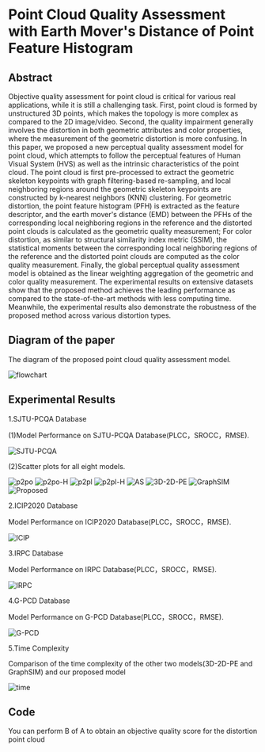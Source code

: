 # Point Cloud Quality Assessment with Earth Mover's Distance of Point Feature Histogram

## Abstract

Objective quality assessment for point cloud is critical for various real applications, while it is still a challenging task. First, point cloud is formed by unstructured 3D points, which makes the topology is more complex as compared to the 2D image/video. Second, the quality impairment generally involves the distortion in both geometric attributes and color properties, where the measurement of the geometric distortion is more confusing. In this paper, we proposed a new perceptual quality assessment model for point cloud, which attempts to follow the perceptual features of Human Visual System (HVS) as well as the intrinsic characteristics of the point cloud. The point cloud is first pre-processed to extract the geometric skeleton keypoints with graph filtering-based re-sampling, and local neighboring regions around the geometric skeleton keypoints are constructed by k-nearest neighbors (KNN) clustering. For geometric distortion, the point feature histogram (PFH) is extracted as the feature descriptor, and the earth mover's distance (EMD) between the PFHs of the corresponding local neighboring regions in the reference and the distorted point clouds is calculated as the geometric quality measurement; For color distortion, as similar to structural similarity index metric (SSIM), the statistical moments between the corresponding local neighboring regions of the reference and the distorted point clouds are computed as the color quality measurement. Finally, the global perceptual quality assessment model is obtained as the linear weighting aggregation of the geometric and color quality measurement. The experimental results on extensive datasets show that the proposed method achieves the leading performance as compared to the state-of-the-art methods with less computing time. Meanwhile, the experimental results also demonstrate the robustness of the proposed method across various distortion types.

## Diagram of the paper

The diagram of the proposed point cloud quality assessment model.

![flowchart](image/flowchart.jpg)


## Experimental Results

1.SJTU-PCQA Database

(1)Model Performance on SJTU-PCQA Database(PLCC，SROCC，RMSE).

![SJTU-PCQA](image/SJTU-PCQA.png)


(2)Scatter plots for all eight models.

![p2po](image/p2po.jpg)
![p2po-H](image/p2po-H.jpg)
![p2pl](image/p2pl.jpg)
![p2pl-H](image/p2pl-H.jpg)
![AS](image/AS.jpg)
![3D-2D-PE](image/3D-2D-PE.jpg)
![GraphSIM](image/GraphSIM.jpg)
![Proposed](image/Proposed.jpg)

2.ICIP2020 Database

Model Performance on ICIP2020 Database(PLCC，SROCC，RMSE).

![ICIP](image/ICIP.png)

3.IRPC Database

Model Performance on IRPC Database(PLCC，SROCC，RMSE).

![IRPC](image/IRPC.png)

4.G-PCD Database

Model Performance on G-PCD Database(PLCC，SROCC，RMSE).

![G-PCD](image/G-PCD.png)

5.Time Complexity

Comparison of the time complexity of the other two models(3D-2D-PE and GraphSIM) and our proposed model

![time](image/time.png)

## Code

You can perform B of A to obtain an objective quality score for the distortion point cloud

